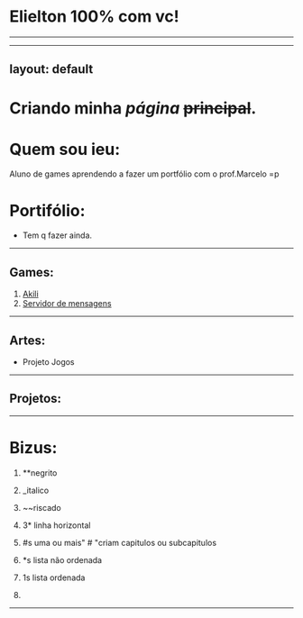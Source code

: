 # Elielton 100% com vc!
 * * *  

---
layout: default
---
# Criando **minha** _página_ ~~principal~~.

# Quem sou ieu:

Aluno de games aprendendo a fazer um portfólio com o prof.Marcelo =p

# Portifólio:
* Tem q fazer ainda.
* * *  


## Games:
1. [Akili](https://elielton90.github.io/Akili/)
2. [Servidor de mensagens](https://jldifrn.github.io/ServidorDeMensagens/)
* * *


## Artes:
* Projeto Jogos


* * *


## Projetos:
* * *


# Bizus:
 1. **negrito  
  
2.  _italico  
  
3.  ~~riscado  
  
4. 3* linha horizontal
  
  
5. #s uma ou mais" # "criam capitulos ou subcapitulos
  
  
6. *s lista não ordenada
  
  
7. 1s lista ordenada


8.
  * * *  
  
